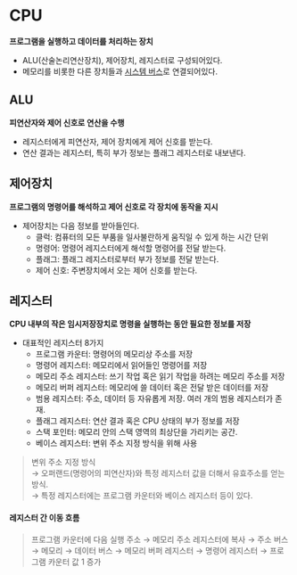 # CPU

**프로그램을 실행하고 데이터를 처리하는 장치**

* ALU(산술논리연산장치), 제어장치, 레지스터로 구성되어있다.
* 메모리를 비롯한 다른 장치들과 [시스템 버스](../버스.md)로 연결되어있다.

## ALU

**피연산자와 제어 신호로 연산을 수행**

* 레지스터에게 피연산자, 제어 장치에게 제어 신호를 받는다.
* 연산 결과는 레지스터, 특히 부가 정보는 플래그 레지스터로 내보낸다.

## 제어장치

**프로그램의 명령어를 해석하고 제어 신호로 각 장치에 동작을 지시**

* 제어장치는 다음 정보를 받아들인다.
  * 클럭: 컴퓨터의 모든 부품을 일사불란하게 움직일 수 있게 하는 시간 단위
  * 명령어: 명령어 레지스터에게 해석할 명령어를 전달 받는다.
  * 플래그: 플래그 레지스터로부터 부가 정보를 전달 받는다.
  * 제어 신호: 주변장치에서 오는 제어 신호를 받는다.

## 레지스터

**CPU 내부의 작은 임시저장장치로 명령을 실행하는 동안 필요한 정보를 저장**

* 대표적인 레지스터 8가지
  * 프로그램 카운터: 명령어의 메모리상 주소를 저장
  * 명령어 레지스터: 메모리에서 읽어들인 명령어를 저장
  * 메모리 주소 레지스터: 쓰기 작업 혹은 읽기 작업을 하려는 메모리 주소를 저장
  * 메모리 버퍼 레지스터: 메모리에 쓸 데이터 혹은 전달 받은 데이터를 저장
  * 범용 레지스터: 주소, 데이터 등 자유롭게 저장. 여러 개의 범용 레지스터가 존재.
  * 플래그 레지스터: 연산 결과 혹은 CPU 상태의 부가 정보를 저장
  * 스택 포인터: 메모리 안의 스택 영역의 최상단을 가리키는 공간.
  * 베이스 레지스터: 변위 주소 지정 방식을 위해 사용  

> 변위 주소 지정 방식<br>
> → 오퍼랜드(명령어의 피연산자)와 특정 레지스터 값을 더해서 유효주소를 얻는 방식.<br>
> → 특정 레지스터에는 프로그램 카운터와 베이스 레지스터 등이 있다.

#### 레지스터 간 이동 흐름


> 프로그램 카운터에 다음 실행 주소 → 메모리 주소 레지스터에 복사 → 주소 버스 → 메모리 → 데이터 버스 → 메모리 버퍼 레지스터 → 명령어 레지스터 → 프로그램 카운터 값 1 증가
